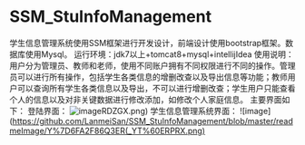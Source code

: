 # SSM_StuInfoManagement
学生信息管理系统使用SSM框架进行开发设计，前端设计使用bootstrap框架。数据库使用Mysql。
运行环境：jdk7以上+tomcat8+mysql+intellijIdea
使用说明：用户分为管理员、教师和老师，使用不同账户拥有不同权限进行不同的操作。管理员可以进行所有操作，包括学生各类信息的增删改查以及导出信息等功能；教师用户可以查询所有学生各类信息以及导出，不可以进行增删改查；学生用户只能查看个人的信息以及对非关键数据进行修改添加，如修改个人家庭信息。
主要界面如下：
登陆界面：
![image](https://github.com/LanmeiSan/SSM_StuInfoManagement/blob/master/readmeImage/P2F_1BQINSL%25%5DF0VT)RDZGX.png)
学生信息管理系统界面：
![image](https://github.com/LanmeiSan/SSM_StuInfoManagement/blob/master/readmeImage/Y%7D6FA2F86Q3ER(_YT%60ERPRX.png)

